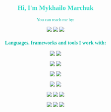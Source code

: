<div>
<h2 align="center" style="font-family:verdana; color:#39dcc9;" >Hi, I'm Mykhailo Marchuk</h2>
</div>
<div>
<div>

<p align="center" style="font-family:verdana; color:#19beab;" >You can reach me by:</p>
<p align="center"> 
<a href="mailto:mishaakamichael999@gmail.com"><img src="https://img.shields.io/badge/Gmail-D14836?style=for-the-badge&logo=gmail&logoColor=white"></a>
<a href="https://t.me/mishaakamichael999"><img src="https://img.shields.io/badge/Telegram-2CA5E0?style=for-the-badge&logo=telegram&logoColor=white"></a>
<a href="https://www.linkedin.com/in/mishaakamichael999/"><img src="https://img.shields.io/badge/linkedin-%230077B5.svg?style=for-the-badge&logo=linkedin&logoColor=white"></a>
<p align="center"></p>
</div>

<h3 align="center" style="font-family:verdana; color:#19beab;">Languages, frameworks and tools I work with:</h3>
<p align="center">
<a> <img src="https://img.shields.io/badge/AWS-%23FF9900.svg?style=for-the-badge&logo=amazon-aws&logoColor=white"></a>
<a> <img src="https://img.shields.io/badge/docker-%230db7ed.svg?style=for-the-badge&logo=docker&logoColor=white">
</a>
</p>
<p align="center">
<a> <img src="https://img.shields.io/badge/java-%23ED8B00.svg?style=for-the-badge&logo=openjdk&logoColor=white"></a>
<a> <img src="https://img.shields.io/badge/IntelliJIDEA-000000.svg?style=for-the-badge&logo=intellij-idea&logoColor=white"></a>
</p>

<p align="center">
<a> <img src="https://img.shields.io/badge/spring-%236DB33F.svg?style=for-the-badge&logo=spring&logoColor=white"></a>
<a> <img src="https://img.shields.io/badge/Hibernate-59666C?style=for-the-badge&logo=Hibernate&logoColor=white"></a>
</p>
<p align="center">
<a> <img src="https://img.shields.io/badge/Apache%20Maven-C71A36?style=for-the-badge&logo=Apache%20Maven&logoColor=white">
</a>
<a> <img src="https://img.shields.io/badge/Gradle-02303A.svg?style=for-the-badge&logo=Gradle&logoColor=white">
</a>
</p>


<p align="center">
<a> <img src="https://img.shields.io/badge/postgres-%23316192.svg?style=for-the-badge&logo=postgresql&logoColor=white">
</a>
<a> <img src="https://img.shields.io/badge/mysql-%2300f.svg?style=for-the-badge&logo=mysql&logoColor=white">
</a>
<a> <img src="https://img.shields.io/badge/Oracle-F80000?style=for-the-badge&logo=oracle&logoColor=white">
</a>
</p>



<p align="center">
<a> <img src="https://img.shields.io/badge/Postman-FF6C37?style=for-the-badge&logo=postman&logoColor=white">
</a>
<a> <img src="https://img.shields.io/badge/github%20actions-%232671E5.svg?style=for-the-badge&logo=githubactions&logoColor=white">
</a>
<a> <img src="https://img.shields.io/badge/jenkins-%232C5263.svg?style=for-the-badge&logo=jenkins&logoColor=white">
</a>
</p>


</div>

